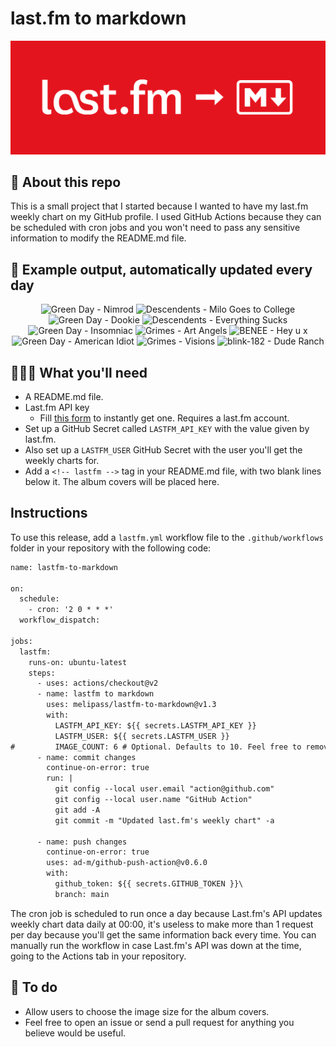 # last.fm to markdown

![banner](banner.png)

## 🤖 About this repo
This is a small project that I started because I wanted to have my last.fm weekly chart on my GitHub profile. I used GitHub Actions because they can be scheduled with cron jobs and you won't need to pass any sensitive information to modify the README.md file.

## 🎵 Example output, automatically updated every day
<!-- lastfm -->
<p align="center"><img src="https://lastfm.freetls.fastly.net/i/u/64s/cc7bcc37cf9f88e4700dfb9500d1b241.jpg" title="Green Day - Nimrod"> <img src="https://lastfm.freetls.fastly.net/i/u/64s/9258fbfdac6041f2a637088bc7cb6ad0.png" title="Descendents - Milo Goes to College"> <img src="https://lastfm.freetls.fastly.net/i/u/64s/2248e72411992639ffa8ab94ba97a631.jpg" title="Green Day - Dookie"> <img src="https://lastfm.freetls.fastly.net/i/u/64s/f2fcac6dc7454a2dca442d2df3ec2ef5.jpg" title="Descendents - Everything Sucks"> <img src="https://lastfm.freetls.fastly.net/i/u/64s/f2e208fda1704e67bf59a4b4adefc227.jpg" title="Green Day - Insomniac"> <img src="https://lastfm.freetls.fastly.net/i/u/64s/f6b3a85f39a656aaa61d30d1d2ec8d85.png" title="Grimes - Art Angels"> <img src="https://lastfm.freetls.fastly.net/i/u/64s/10e9c890a16b4b49c26da06310d78089.jpg" title="BENEE - Hey u x"> <img src="https://lastfm.freetls.fastly.net/i/u/64s/dc89e2bfc86868ed5175d4c2be624096.jpg" title="Green Day - American Idiot"> <img src="https://lastfm.freetls.fastly.net/i/u/64s/94cfdb5f36a7f935b6837f5fe8840ed6.jpg" title="Grimes - Visions"> <img src="https://lastfm.freetls.fastly.net/i/u/64s/e0293fc9bd4a499197517a01e6a3e1e9.png" title="blink-182 - Dude Ranch"> </p>

          
## 👩🏽‍💻 What you'll need
* A README.md file.
* Last.fm API key
  * Fill [this form](https://www.last.fm/api/account/create) to instantly get one. Requires a last.fm account.
* Set up a GitHub Secret called ```LASTFM_API_KEY``` with the value given by last.fm.
* Also set up a ```LASTFM_USER``` GitHub Secret with the user you'll get the weekly charts for.
* Add a ```<!-- lastfm -->``` tag in your README.md file, with two blank lines below it. The album covers will be placed here.

## Instructions
To use this release, add a ```lastfm.yml``` workflow file to the ```.github/workflows``` folder in your repository with the following code:
```diff
name: lastfm-to-markdown

on:
  schedule:
    - cron: '2 0 * * *'
  workflow_dispatch:

jobs:
  lastfm:
    runs-on: ubuntu-latest
    steps:
      - uses: actions/checkout@v2
      - name: lastfm to markdown
        uses: melipass/lastfm-to-markdown@v1.3
        with:
          LASTFM_API_KEY: ${{ secrets.LASTFM_API_KEY }}
          LASTFM_USER: ${{ secrets.LASTFM_USER }}
#         IMAGE_COUNT: 6 # Optional. Defaults to 10. Feel free to remove this line if you want.
      - name: commit changes
        continue-on-error: true
        run: |
          git config --local user.email "action@github.com"
          git config --local user.name "GitHub Action"
          git add -A
          git commit -m "Updated last.fm's weekly chart" -a

      - name: push changes
        continue-on-error: true
        uses: ad-m/github-push-action@v0.6.0
        with:
          github_token: ${{ secrets.GITHUB_TOKEN }}\
          branch: main
```
The cron job is scheduled to run once a day because Last.fm's API updates weekly chart data daily at 00:00, it's useless to make more than 1 request per day because you'll get the same information back every time. You can manually run the workflow in case Last.fm's API was down at the time, going to the Actions tab in your repository.

## 🚧 To do
* Allow users to choose the image size for the album covers.
* Feel free to open an issue or send a pull request for anything you believe would be useful.
